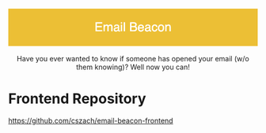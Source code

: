 
<p align="center"> <img src="Project Elements/Email_Beacon.png"/> </p>


<p align="center"> Have you ever wanted to know if someone has opened your email (w/o them knowing)? Well now you can! </p>



 



# Frontend Repository
https://github.com/cszach/email-beacon-frontend
